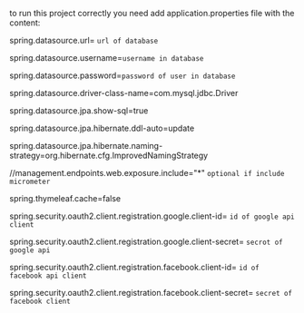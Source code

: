 to run this project correctly you need add application.properties file with the content:

spring.datasource.url= ```url of database```

spring.datasource.username=```username in database```

spring.datasource.password=```password of user in database```

spring.datasource.driver-class-name=com.mysql.jdbc.Driver

spring.datasource.jpa.show-sql=true

spring.datasource.jpa.hibernate.ddl-auto=update

spring.datasource.jpa.hibernate.naming-strategy=org.hibernate.cfg.ImprovedNamingStrategy

//management.endpoints.web.exposure.include="*" ```optional if include micrometer```

spring.thymeleaf.cache=false  

spring.security.oauth2.client.registration.google.client-id= ```id of google api client```

spring.security.oauth2.client.registration.google.client-secret= ```secrot of google api```

spring.security.oauth2.client.registration.facebook.client-id= ```id of facebook api client```

spring.security.oauth2.client.registration.facebook.client-secret= ```secret of facebook client```
